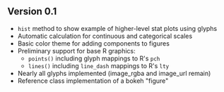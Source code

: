 Version 0.1
----------------------------------------------------------------------

- `hist` method to show example of higher-level stat plots using glyphs
- Automatic calculation for continuous and categorical scales
- Basic color theme for adding components to figures
- Preliminary support for base R graphics:
  - `points()` including glyph mappings to R's `pch`
  - `lines()` including `line_dash` mappings to R's `lty`
- Nearly all glyphs implemented (image\_rgba and image\_url remain)
- Reference class implementation of a bokeh "figure"

